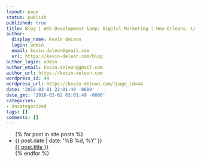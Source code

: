 ```yaml
---
layout: page
status: publish
published: true
title: Blog | Web Development &amp; Digital Marketing | New Orleans, LA
author:
  display_name: Kevin deLeon
  login: admin
  email: kevin.deleon@gmail.com
  url: https://kevin-deleon.com/blog
author_login: admin
author_email: kevin.deleon@gmail.com
author_url: https://kevin-deleon.com
wordpress_id: 44
wordpress_url: https://kevin-deleon.com/?page_id=44
date: '2010-03-01 22:01:49 -0600'
date_gmt: '2010-03-02 03:01:49 -0600'
categories:
- Uncategorized
tags: []
comments: []
---
```


<ul class="blog-list">
  {% for post in site.posts %}
    <li>
      <span>{{ post.date | date: '%B %d, %Y' }}</span><br><a href="{{ post.url }}">{{ post.title }}</a>
    </li>
  {% endfor %}
</ul>

